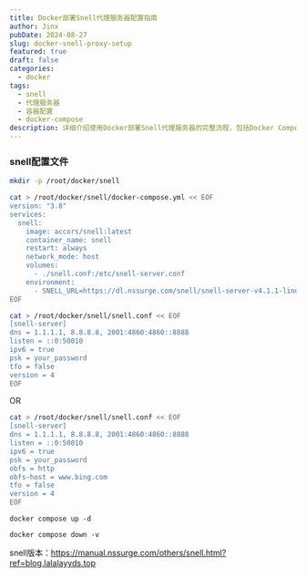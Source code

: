 ```yaml
---
title: Docker部署Snell代理服务器配置指南
author: Jinx
pubDate: 2024-08-27
slug: docker-snell-proxy-setup
featured: true
draft: false
categories:
  - docker
tags:
  - snell
  - 代理服务器
  - 容器配置
  - docker-compose
description: 详细介绍使用Docker部署Snell代理服务器的完整流程，包括Docker Compose配置、Snell服务器参数设置、IPv6支持以及混淆模式的配置说明
---
```


<!-- more -->

### snell配置文件

```sh
mkdir -p /root/docker/snell
```

```sh
cat > /root/docker/snell/docker-compose.yml << EOF
version: "3.8"
services:
  snell:
    image: accors/snell:latest
    container_name: snell
    restart: always
    network_mode: host
    volumes:
      - ./snell.conf:/etc/snell-server.conf
    environment:
      - SNELL_URL=https://dl.nssurge.com/snell/snell-server-v4.1.1-linux-amd64.zip
EOF
```

```sh
cat > /root/docker/snell/snell.conf << EOF
[snell-server]
dns = 1.1.1.1, 8.8.8.8, 2001:4860:4860::8888
listen = ::0:50010
ipv6 = true
psk = your_password
tfo = false
version = 4
EOF
```

OR

```bash
cat > /root/docker/snell/snell.conf << EOF
[snell-server]
dns = 1.1.1.1, 8.8.8.8, 2001:4860:4860::8888
listen = ::0:50010
ipv6 = true
psk = your_password
obfs = http
obfs-host = www.bing.com
tfo = false
version = 4
EOF
```

```shell
docker compose up -d
```

```shell
docker compose down -v
```

snell版本：https://manual.nssurge.com/others/snell.html?ref=blog.lalalayyds.top
